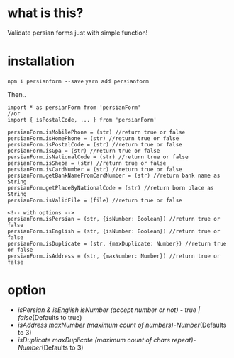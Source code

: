# what is this?

Validate persian forms just with simple function!

# installation

`npm i persianform --save`
`yarn add persianform`

Then..

```
import * as persianForm from 'persianForm'
//or
import { isPostalCode, ... } from 'persianForm'

persianForm.isMobilePhone = (str) //return true or false
persianForm.isHomePhone = (str) //return true or false
persianForm.isPostalCode = (str) //return true or false
persianForm.isGpa = (str) //return true or false
persianForm.isNationalCode = (str) //return true or false
persianForm.isSheba = (str) //return true or false
persianForm.isCardNumber = (str) //return true or false
persianForm.getBankNameFromCardNumber = (str) //return bank name as String
persianForm.getPlaceByNationalCode = (str) //return born place as String
persianForm.isValidFile = (file) //return true or false

<!-- with options -->
persianForm.isPersian = (str, {isNumber: Boolean}) //return true or false
persianForm.isEnglish = (str, {isNumber: Boolean}) //return true or false
persianForm.isDuplicate = (str, {maxDuplicate: Number}) //return true or false
persianForm.isAddress = (str, {maxNumber: Number}) //return true or false
```

# option

- _isPersian & isEnglish isNumber (accept number or not)_ - _true | false_(Defaults to true)
- _isAddress maxNumber (maximum count of numbers)_-_Number_(Defaults to 3)
- _isDuplicate maxDuplicate (maximum count of chars repeat)_-_Number_(Defaults to 3)
